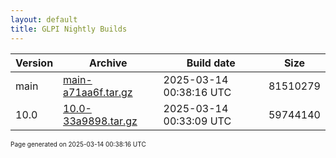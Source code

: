 ```yaml
---
layout: default
title: GLPI Nightly Builds
---
```


Version|Archive|Build date|Size
---|---|---|---
main|[main-a71aa6f.tar.gz](main-a71aa6f.tar.gz)|2025-03-14 00:38:16 UTC|81510279
10.0|[10.0-33a9898.tar.gz](10.0-33a9898.tar.gz)|2025-03-14 00:33:09 UTC|59744140

<font size="1">Page generated on 2025-03-14 00:38:16 UTC</font>
